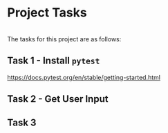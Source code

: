 # Project Tasks
<br />The tasks for this project are as follows:

## Task 1 - Install `pytest`

https://docs.pytest.org/en/stable/getting-started.html

## Task 2 - Get User Input

## Task 3
